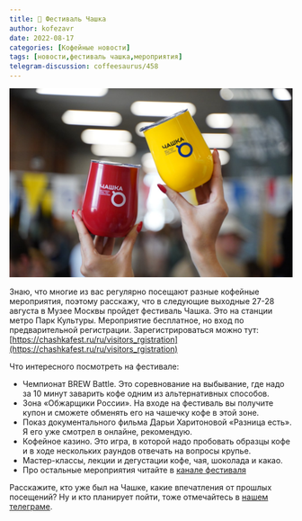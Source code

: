 ```yaml
---
title: 📰 Фестиваль Чашка
author: kofezavr
date: 2022-08-17
categories: [Кофейные новости]
tags: [новости,фестиваль чашка,мероприятия]
telegram-discussion: coffeesaurus/458
--- 
```

![Фестиваль Чашка](/assets/img/posts/22/08/festival-chashka.jpg)

Знаю, что многие из вас регулярно посещают разные кофейные мероприятия, поэтому расскажу, что в следующие выходные 27-28 августа в Музее Москвы пройдет фестиваль Чашка. Это на станции метро Парк Культуры. Мероприятие бесплатное, но вход по предварительной регистрации. Зарегистрироваться можно тут: [https://chashkafest.ru/ru/visitors_rgistration](https://chashkafest.ru/ru/visitors_rgistration)

Что интересного посмотреть на фестивале:
- Чемпионат BREW Battle. Это соревнование на выбывание, где надо за 10 минут заварить кофе одним из альтернативных способов.
- Зона «Обжарщики России». На входе на фестиваль вы получите купон и сможете обменять его на чашечку кофе в этой зоне.
- Показ документального фильма Дарьи Харитоновой «Разница есть». Я его уже смотрел в онлайне, рекомендую.
- Кофейное казино. Это игра, в которой надо пробовать образцы кофе и в ходе нескольких раундов отвечать на вопросы крупье.
- Мастер-классы, лекции и дегустации кофе, чая, шоколада и какао.
- Про остальные мероприятия читайте в [канале фестиваля](https://t.me/chashkafest)

Расскажите, кто уже был на Чашке, какие впечатления от прошлых посещений? Ну и кто планирует пойти, тоже отмечайтесь в [нашем телеграме](https://t.me/coffeesaurus/458).